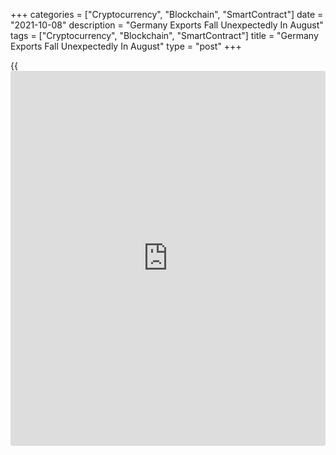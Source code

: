 +++
categories = ["Cryptocurrency", "Blockchain", "SmartContract"]
date = "2021-10-08"
description = "Germany Exports Fall Unexpectedly In August"
tags = ["Cryptocurrency", "Blockchain", "SmartContract"]
title = "Germany Exports Fall Unexpectedly In August"
type = "post"
+++

{{<iframe id="large-banner" src="https://www.bounty.group/#slide=22.0" width="100%" height="600" scrolling="no" style="border: 0px solid rgb(216, 221, 230); border-radius: 3px;">}}

Germany exports declined unexpectedly in August, data from Destatis
revealed on Friday.

Exports decreased 1.2 percent month-on-month in August, in contrast to
the 0.6 percent rise in July. Economists had forecast a monthly growth
of 0.5 percent.

At the same time, imports rebounded 3.5 percent, following a 3.6 percent
fall in the previous month.

As a result, the trade surplus declined to a seasonally adjusted EUR
13.0 billion from EUR 17.7 billion a month ago.

Year-on-year, exports growth accelerated to 14.4 percent from 12.5
percent in July. Likewise, growth in imports advanced to 18.1 percent
from 16.9 percent.

On an unadjusted basis, the trade surplus fell to EUR 10.7 billion from
EUR 11.9 billion a year ago.

The current account surplus totaled EUR 11.8 billion versus EUR 16.7
billion in the same period last year.

For comments and feedback [contact](https://www.playgroundfx.com/contact/): editorial@rtt[news](https://www.letsplayfx.com/blog/forex-news-website/).com

[Economic News][1]

 **What parts of the world are seeing the best (and worst) economic
performances lately? Click[here][2] to check out our [Econ Scorecard][2]
and find out! See up-to-the-moment [ranking](https://www.playgroundfx.com/blog/crypto-exchange-ranking/)s for the best and worst
performers in [GDP][3], [unemployment rate][4], [inflation][5] and much
more.**

   1. www.rtt[news](https://www.letsplayfx.com/blog/forex-news-website/).com/Content/EconomicNews.aspx
   2. www.rtt[news](https://www.letsplayfx.com/blog/forex-news-website/).com/economic-scorecard/world-rank/industrial-production/highest-performance.aspx
   3. www.rtt[news](https://www.letsplayfx.com/blog/forex-news-website/).com/economic-scorecard/world-rank/GDP/highest-performance.aspx
   4. www.rtt[news](https://www.letsplayfx.com/blog/forex-news-website/).com/economic-scorecard/world-rank/unemployment-rate/lowest-performance.aspx
   5. www.rtt[news](https://www.letsplayfx.com/blog/forex-news-website/).com/economic-scorecard/world-rank/CPI/highest-performance.aspx